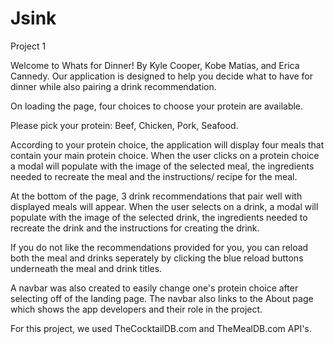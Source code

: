 # Jsink
Project 1

Welcome to Whats for Dinner! By Kyle Cooper, Kobe Matias, and Erica Cannedy.
Our application is designed to help you decide what to have for dinner while also pairing a drink recommendation. 

On loading the page, four choices to choose your protein are available. 

Please pick your protein: Beef, Chicken, Pork, Seafood.

According to your protein choice, the application will display four meals that contain your main protein choice. 
When the user clicks on a protein choice a modal will populate with the image of the selected meal, the ingredients needed to recreate the meal and the instructions/ recipe for the meal.  

At the bottom of the page, 3 drink recommendations that pair well with displayed meals will appear. 
When the user selects on a drink, a modal will populate with the image of the selected drink, the ingredients needed to recreate the drink and the instructions for creating the drink. 

If you do not like the recommendations provided for you, you can reload both the meal and drinks seperately by clicking the blue reload buttons underneath the meal and drink titles.  

A navbar was also created to easily change one's protein choice after selecting off of the landing page. The navbar also links to the About page which shows the app developers and their role in the project. 

For this project, we used TheCocktailDB.com and TheMealDB.com API's. 



